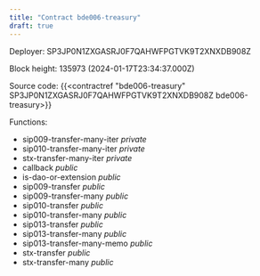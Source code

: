 ```yaml
---
title: "Contract bde006-treasury"
draft: true
---
```

Deployer: SP3JP0N1ZXGASRJ0F7QAHWFPGTVK9T2XNXDB908Z


 



Block height: 135973 (2024-01-17T23:34:37.000Z)

Source code: {{<contractref "bde006-treasury" SP3JP0N1ZXGASRJ0F7QAHWFPGTVK9T2XNXDB908Z bde006-treasury>}}

Functions:

* sip009-transfer-many-iter _private_
* sip010-transfer-many-iter _private_
* stx-transfer-many-iter _private_
* callback _public_
* is-dao-or-extension _public_
* sip009-transfer _public_
* sip009-transfer-many _public_
* sip010-transfer _public_
* sip010-transfer-many _public_
* sip013-transfer _public_
* sip013-transfer-many _public_
* sip013-transfer-many-memo _public_
* stx-transfer _public_
* stx-transfer-many _public_
